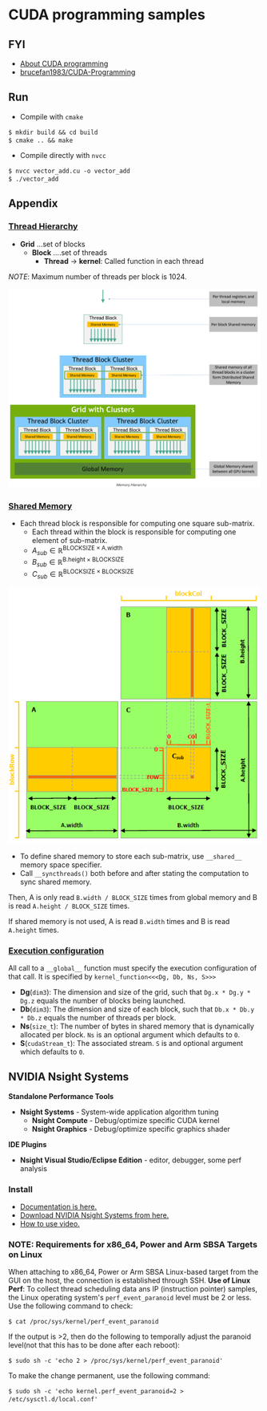 # CUDA programming samples

## FYI
- [About CUDA programming](https://docs.google.com/presentation/d/1kHNbpyWP6_DiiUgXYAEA6kuzFNGFc6UnbqTclk_DpF0/edit?pli=1#slide=id.p)
- [brucefan1983/CUDA-Programming](https://github.com/brucefan1983/CUDA-Programming)

## Run
- Compile with `cmake`
```shell
$ mkdir build && cd build
$ cmake .. && make
```

- Compile directly with `nvcc`
```shell
$ nvcc vector_add.cu -o vector_add
$ ./vector_add
```

## Appendix

### [Thread Hierarchy](https://docs.nvidia.com/cuda/cuda-c-programming-guide/#thread-hierarchy)

- **Grid** ...set of blocks
  - **Block** ....set of threads
    - **Thread** -> **kernel**: Called function in each thread

*NOTE*: Maximum number of threads per block is 1024.

<img src="./figs/memory_hierarchy.png" width=640>

### [Shared Memory](https://docs.nvidia.com/cuda/cuda-c-programming-guide/index.html#shared-memory)

- Each thread block is responsible for computing one square sub-matrix.
  - Each thread within the block is responsible for computing one element of sub-matrix.
  - $A_{sub}\in\mathbb{R}^{\text{BLOCKSIZE}\times\text{A.width}}$
  - $B_{sub}\in\mathbb{R}^{\text{B.height}\times\text{BLOCKSIZE}}$
  - $C_{sub}\in\mathbb{R}^{\text{BLOCKSIZE}\times\text{BLOCKSIZE}}$

<img src="./figs/matrix-multiplication-with-shared-memory.png">

- To define shared memory to store each sub-matrix, use `__shared__` memory space specifier.
- Call `__syncthreads()` both before and after stating the computation to sync shared memory.

Then, A is only read `B.width / BLOCK_SIZE` times from global memory and B is read `A.height / BLOCK_SIZE` times.

If shared memory is not used, A is read `B.width` times and B is read `A.height` times.

### [Execution configuration](https://docs.nvidia.com/cuda/cuda-c-programming-guide/#execution-configuration)

All call to a `__global__` function must specify the execution configuration of that call. 
It is specified by `kernel_function<<<Dg, Db, Ns, S>>>`

- **Dg**(`dim3`): The dimension and size of the grid, such that `Dg.x * Dg.y * Dg.z` equals the number of blocks being launched.
- **Db**(`dim3`): The dimension and size of each block, such that `Db.x * Db.y * Db.z` equals the number of threads per block.
- **Ns**(`size_t`): The number of bytes in shared memory that is dynamically allocated per block. `Ns` is an optional argument which defaults to `0`.
- **S**(`cudaStream_t`): The associated stream. `S` is and optional argument which defaults to `0`.

## NVIDIA Nsight Systems

**Standalone Performance Tools**
- **Nsight Systems** - System-wide application algorithm tuning
  - **Nsight Compute** - Debug/optimize specific CUDA kernel
  - **Nsight Graphics** - Debug/optimize specific graphics shader

**IDE Plugins**
- **Nsight Visual Studio/Eclipse Edition** - editor, debugger, some perf analysis

### Install

- [Documentation is here.](https://docs.nvidia.com/nsight-systems/InstallationGuide/index.html)
- [Download NVIDIA Nsight Systems from here.](https://developer.nvidia.com/nsight-systems/get-started)
- [How to use video.](https://www.youtube.com/watch?v=UaFnnXH6U4E)

### NOTE: Requirements for x86_64, Power and Arm SBSA Targets on Linux
When attaching to x86_64, Power or Arm SBSA Linux-based target from the GUI on the host, the connection is established through SSH.
**Use of Linux Perf**: To collect thread scheduling data ans IP (instruction pointer) samples, the Linux operating system's `perf_event_paranoid` level must be 2 or less. Use the following command to check:

```shell
$ cat /proc/sys/kernel/perf_event_paranoid
```

If the output is >2, then do the following to temporally adjust the paranoid level(not that this has to be done after each reboot):

```shell
$ sudo sh -c 'echo 2 > /proc/sys/kernel/perf_event_paranoid'
```

To make the change permanent, use the following command:

```shell
$ sudo sh -c 'echo kernel.perf_event_paranoid=2 > /etc/sysctl.d/local.conf'
```

